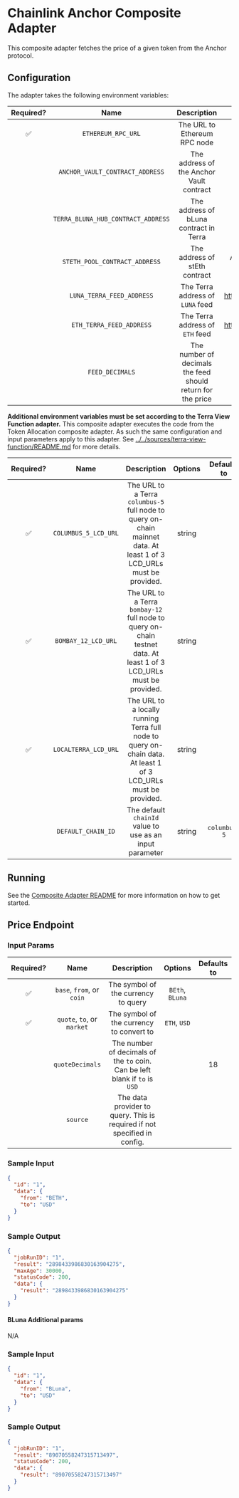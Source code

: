 # Chainlink Anchor Composite Adapter

This composite adapter fetches the price of a given token from the Anchor protocol.

## Configuration

The adapter takes the following environment variables:

| Required? |                Name                |                         Description                         |                                             Options                                             |                  Defaults to                   |
| :-------: | :--------------------------------: | :---------------------------------------------------------: | :---------------------------------------------------------------------------------------------: | :--------------------------------------------: |
|    ✅     |         `ETHEREUM_RPC_URL`         |                The URL to Ethereum RPC node                 |                                                                                                 |                                                |
|           |  `ANCHOR_VAULT_CONTRACT_ADDRESS`   |          The address of the Anchor Vault contract           | Address can be found [here](https://docs.anchorprotocol.com/smart-contracts/deployed-contracts) |  `0xA2F987A546D4CD1c607Ee8141276876C26b72Bdf`  |
|           | `TERRA_BLUNA_HUB_CONTRACT_ADDRESS` |           The address of bLuna contract in Terra            | Address can be found [here](https://docs.anchorprotocol.com/smart-contracts/deployed-contracts) | `terra1mtwph2juhj0rvjz7dy92gvl6xvukaxu8rfv8ts` |
|           |   `STETH_POOL_CONTRACT_ADDRESS`    |                The address of stEth contract                |                   Address can be found by finding the stETH/ETH pool in Curve                   |  `0xdc24316b9ae028f1497c275eb9192a3ea0f67022`  |
|           |     `LUNA_TERRA_FEED_ADDRESS`      |              The Terra address of `LUNA` feed               |        Address can be found by here https://docs.chain.link/docs/terra/data-feeds-terra/        | `terra1gfy9nxj2xwd4vcupzfelk34u3qjkvp3vcjveg6` |
|           |      `ETH_TERRA_FEED_ADDRESS`      |               The Terra address of `ETH` feed               |        Address can be found by here https://docs.chain.link/docs/terra/data-feeds-terra/        | `terra1a39jndcuh64ef2qzt5w8mh46m5ysc34a9qd2e5` |
|           |          `FEED_DECIMALS`           | The number of decimals the feed should return for the price |                                                                                                 |                       8                        |

**Additional environment variables must be set according to the Terra View Function adapter.**
This composite adapter executes the code from the Token Allocation composite adapter. As such the same configuration and input parameters apply to this adapter. See [../../sources/terra-view-function/README.md](../../sources/terra-view-function/README.md) for more details.

| Required? |         Name         |                                                     Description                                                      | Options | Defaults to  |
| :-------: | :------------------: | :------------------------------------------------------------------------------------------------------------------: | :-----: | :----------: |
|    ✅     | `COLUMBUS_5_LCD_URL` | The URL to a Terra `columbus-5` full node to query on-chain mainnet data. At least 1 of 3 LCD_URLs must be provided. | string  |              |
|    ✅     | `BOMBAY_12_LCD_URL`  | The URL to a Terra `bombay-12` full node to query on-chain testnet data. At least 1 of 3 LCD_URLs must be provided.  | string  |              |
|    ✅     | `LOCALTERRA_LCD_URL` |   The URL to a locally running Terra full node to query on-chain data. At least 1 of 3 LCD_URLs must be provided.    | string  |              |
|           |  `DEFAULT_CHAIN_ID`  |                               The default `chainId` value to use as an input parameter                               | string  | `columbus-5` |

## Running

See the [Composite Adapter README](../README.md) for more information on how to get started.

## Price Endpoint

### Input Params

| Required? |            Name            |                                 Description                                 |     Options     | Defaults to |
| :-------: | :------------------------: | :-------------------------------------------------------------------------: | :-------------: | :---------: |
|    ✅     | `base`, `from`, or `coin`  |                     The symbol of the currency to query                     | `BEth`, `BLuna` |             |
|    ✅     | `quote`, `to`, or `market` |                  The symbol of the currency to convert to                   |  `ETH`, `USD`   |             |
|           |      `quoteDecimals`       | The number of decimals of the `to` coin. Can be left blank if `to` is `USD` |                 |     18      |
|           |          `source`          |  The data provider to query. This is required if not specified in config.   |                 |             |

### Sample Input

```json
{
  "id": "1",
  "data": {
    "from": "BETH",
    "to": "USD"
  }
}
```

### Sample Output

```json
{
  "jobRunID": "1",
  "result": "2898433986830163904275",
  "maxAge": 30000,
  "statusCode": 200,
  "data": {
    "result": "2898433986830163904275"
  }
}
```

#### BLuna Additional params

N/A

### Sample Input

```json
{
  "id": "1",
  "data": {
    "from": "BLuna",
    "to": "USD"
  }
}
```

### Sample Output

```json
{
  "jobRunID": "1",
  "result": "89070558247315713497",
  "statusCode": 200,
  "data": {
    "result": "89070558247315713497"
  }
}
```
